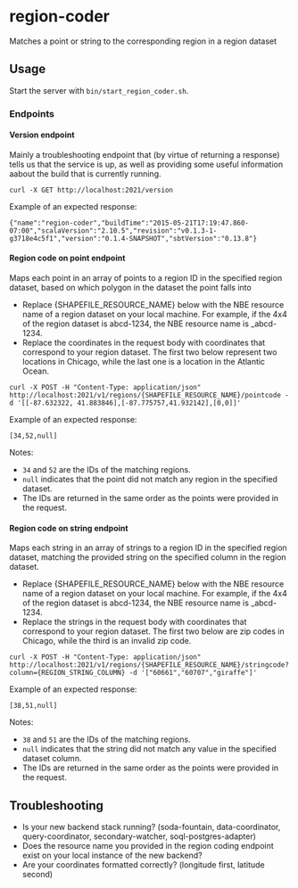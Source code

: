 # region-coder
Matches a point or string to the corresponding region in a region dataset

## Usage
Start the server with ```bin/start_region_coder.sh```.

### Endpoints
#### Version endpoint
Mainly a troubleshooting endpoint that (by virtue of returning a response) tells us that the service is up, as well as providing some useful information aabout the build that is currently running.
```
curl -X GET http://localhost:2021/version
```
Example of an expected response:
```
{"name":"region-coder","buildTime":"2015-05-21T17:19:47.860-07:00","scalaVersion":"2.10.5","revision":"v0.1.3-1-g3718e4c5f1","version":"0.1.4-SNAPSHOT","sbtVersion":"0.13.8"}
```
#### Region code on point endpoint
Maps each point in an array of points to a region ID in the specified region dataset, based on which polygon in the dataset the point falls into
* Replace {SHAPEFILE_RESOURCE_NAME} below with the NBE resource name of a region dataset on your local machine. For example, if the 4x4 of the region dataset is abcd-1234, the NBE resource name is _abcd-1234.
* Replace the coordinates in the request body with coordinates that correspond to your region dataset. The first two below represent two locations in Chicago, while the last one is a location in the Atlantic Ocean.
```
curl -X POST -H "Content-Type: application/json" http://localhost:2021/v1/regions/{SHAPEFILE_RESOURCE_NAME}/pointcode -d '[[-87.632322, 41.883846],[-87.775757,41.932142],[0,0]]'
```
Example of an expected response:
```
[34,52,null]
```
Notes:
* `34` and `52` are the IDs of the matching regions.
* `null` indicates that the point did not match any region in the specified dataset.
* The IDs are returned in the same order as the points were provided in the request.

#### Region code on string endpoint
Maps each string in an array of strings to a region ID in the specified region dataset, matching the provided string on the specified column in the region dataset.
* Replace {SHAPEFILE_RESOURCE_NAME} below with the NBE resource name of a region dataset on your local machine. For example, if the 4x4 of the region dataset is abcd-1234, the NBE resource name is _abcd-1234.
* Replace the strings in the request body with coordinates that correspond to your region dataset. The first two below are zip codes in Chicago, while the third is an invalid zip code.
```
curl -X POST -H "Content-Type: application/json" http://localhost:2021/v1/regions/{SHAPEFILE_RESOURCE_NAME}/stringcode?column={REGION_STRING_COLUMN} -d '["60661","60707","giraffe"]'
```
Example of an expected response:
```
[38,51,null]
```
Notes:
* `38` and `51` are the IDs of the matching regions.
* `null` indicates that the string did not match any value in the specified dataset column.
* The IDs are returned in the same order as the points were provided in the request.

## Troubleshooting
* Is your new backend stack running? (soda-fountain, data-coordinator, query-coordinator, secondary-watcher, soql-postgres-adapter)
* Does the resource name you provided in the region coding endpoint exist on your local instance of the new backend?
* Are your coordinates formatted correctly? (longitude first, latitude second)

